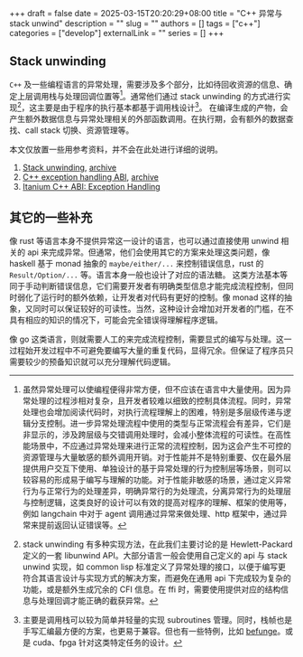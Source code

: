 +++ 
draft = false
date = 2025-03-15T20:20:29+08:00
title = "C++ 异常与 stack unwind"
description = ""
slug = ""
authors = []
tags = ["c++"]
categories = ["develop"]
externalLink = ""
series = []
+++

## Stack unwinding

`C++` 及一些编程语言的异常处理，需要涉及多个部分，比如待回收资源的信息、确定上层调用栈与处理回调位置等[^1]。通常他们通过 stack unwinding 的方式进行实现[^2]，这主要是由于程序的执行基本都基于调用栈设计[^3]。
在编译生成的产物，会产生额外数据信息与异常处理相关的外部函数调用。在执行期，会有额外的数据查找、call stack 切换、资源管理等。

本文仅放置一些用参考资料，并不会在此处进行详细的说明。

1. [Stack unwinding](https://maskray.me/blog/2020-11-08-stack-unwinding), [archive](https://web.archive.org/web/20250000000000*/https://maskray.me/blog/2020-11-08-stack-unwinding)
2. [C++ exception handling ABI](https://maskray.me/blog/2020-12-12-c++-exception-handling-abi), [archive](https://web.archive.org/web/20250204161948/https://maskray.me/blog/2020-12-12-c++-exception-handling-abi)
3. [Itanium C++ ABI: Exception Handling](https://itanium-cxx-abi.github.io/cxx-abi/abi-eh.html)

[^1]: 虽然异常处理可以使编程便得非常方便，但不应该在语言中大量使用。因为异常处理的过程涉相对复杂，且开发者较难以细致的控制具体流程。同时，异常处理也会增加阅读代码时，对执行流程理解上的困难，特别是多层级传递与逻辑分支控制。进一步异常处理流程中使用的类型与正常流程会有差异，它们是非显示的，涉及跨层级与交错调用处理时，会减小整体流程的可读性。在高性能场景中，不应通过异常处理来进行正常的流程控制，因为这会产生不可控的资源管理与大量敏感的额外调用开销。对于性能并不是特别重要、仅在最外层提供用户交互下使用、单独设计的基于异常处理的行为控制层等场景，则可以较容易的形成易于编写与理解的功能。对于性能非敏感的场景，通过定义异常行为与正常行为的处理差异，明确异常行的为处理流，分离异常行为的处理层与控制逻辑，这类良好的设计可以有效的提高对程序的理解、框架的使用等，例如 langchain 中对于 agent 调用通过异常来做处理、http 框架中，通过异常来提前返回认证错误等。

[^2]: stack unwinding 有多种实现方法，在此我们主要讨论的是 Hewlett-Packard 定义的一套 libunwind API。大部分语言一般会使用自己定义的 api 与 stack unwind 实现，如 common lisp 标准定义了异常处理的接口，以便于编写更符合其语言设计与实现方式的解决方案，而避免在通用 api 下完成较为复杂的功能，或是额外生成冗余的 CFI 信息。在 ffi 时，需要使用提供对应的结构信息与处理回调才能正确的截获异常。

[^3]: 主要是调用栈可以较为简单并轻量的实现 subroutines 管理。同时，栈帧也是手写汇编最方便的方案，也更易于兼容。但也有一些特例，比如 [befunge](https://en.m.wikipedia.org/wiki/Befunge)。或是 cuda、fpga 针对这类特定任务的设计。

## 其它的一些补充

像 rust 等语言本身不提供异常这一设计的语言，也可以通过直接使用 unwind 相关的 api 来完成异常。但通常，他们会使用其它的方案来处理这类问题，像 haskell 基于 monad 抽象的 `maybe/either/...` 来控制错误信息，rust 的 `Result/Option/...` 等。语言本身一般也设计了对应的语法糖。
这类方法基本等同于手动判断错误信息，它们需要开发者有明确类型信息才能完成流程控制，但同时弱化了运行时的额外依赖，让开发者对代码有更好的控制。像 monad 这样的抽象，又同时可以保证较好的可读性。当然，这种设计会增加对开发者的门槛，在不具有相应的知识的情况下，可能会完全错误得理解程序逻辑。

像 go 这类语言，则就需要人工的来完成流程控制，需要显式的编写与处理。这一过程始开发过程中不可避免要编写大量的重复代码，显得冗余。但保证了程序员只需要较少的预备知识就可以充分理解代码逻辑。

